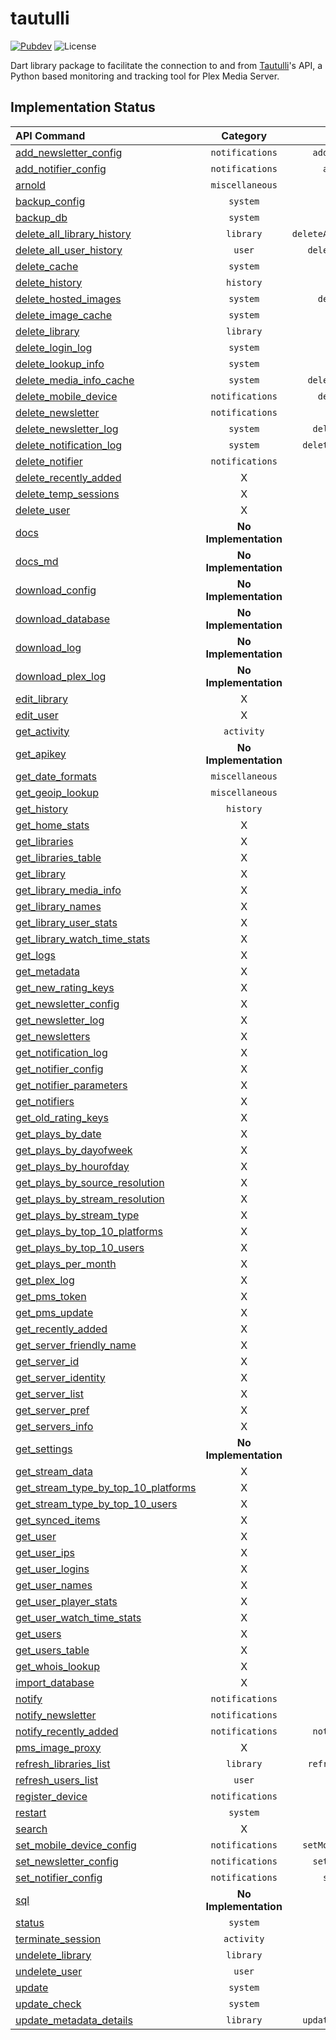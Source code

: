 # tautulli

[![Pubdev][pubdev-shield]][pubdev]
![License][license-shield]

Dart library package to facilitate the connection to and from [Tautulli](https://tautulli.com)'s API, a Python based monitoring and tracking tool for Plex Media Server.

## Implementation Status

| API Command | Category | Method |
| :---------- | :------: | -----: |
| [add_newsletter_config][api:add_newsletter_config]                                | `notifications`       | `addNewsletterConfig()` |
| [add_notifier_config][api:add_notifier_config]                                    | `notifications`       | `addNotifierConfig()` |
| [arnold][api:arnold]                                                              | `miscellaneous`       | `arnold()` |
| [backup_config][api:backup_config]                                                | `system`              | `backupConfig()` |
| [backup_db][api:backup_db]                                                        | `system`              | `backupDB()` |
| [delete_all_library_history][api:delete_all_library_history]                      | `library`             | `deleteAllLibraryHistory()` |
| [delete_all_user_history][api:delete_all_user_history]                            | `user`                | `deleteAllUserHistory()` |
| [delete_cache][api:delete_cache]                                                  | `system`              | `deleteCache()` |
| [delete_history][api:delete_history]                                              | `history`             | `deleteHistory()` |
| [delete_hosted_images][api:delete_hosted_images]                                  | `system`              | `deleteHostedImages()` |
| [delete_image_cache][api:delete_image_cache]                                      | `system`              | `deleteImageCache()` |
| [delete_library][api:delete_library]                                              | `library`             | `deleteLibrary()` |
| [delete_login_log][api:delete_login_log]                                          | `system`              | `deleteLoginLog()` |
| [delete_lookup_info][api:delete_lookup_info]                                      | `system`              | `deleteLookupInfo()` |
| [delete_media_info_cache][api:delete_media_info_cache]                            | `system`              | `deleteMediaInfoCache()` |
| [delete_mobile_device][api:delete_mobile_device]                                  | `notifications`       | `deleteMobileDevive()` |
| [delete_newsletter][api:delete_newsletter]                                        | `notifications`       | `deleteNewsletter()` |
| [delete_newsletter_log][api:delete_newsletter_log]                                | `system`              | `deleteNewsletterLog()` |
| [delete_notification_log][api:delete_notification_log]                            | `system`              | `deleteNotificationLog()` |
| [delete_notifier][api:delete_notifier]                                            | `notifications`       | `deleteNotifier()` |
| [delete_recently_added][api:delete_recently_added]                                | X                     | X |
| [delete_temp_sessions][api:delete_temp_sessions]                                  | X                     | X |
| [delete_user][api:delete_user]                                                    | X                     | X |
| [docs][api:docs]                                                                  | **No Implementation** | **No Implementation** |
| [docs_md][api:docs_md]                                                            | **No Implementation** | **No Implementation** |
| [download_config][api:download_config]                                            | **No Implementation** | **No Implementation** |
| [download_database][api:download_database]                                        | **No Implementation** | **No Implementation** |
| [download_log][api:download_log]                                                  | **No Implementation** | **No Implementation** |
| [download_plex_log][api:download_plex_log]                                        | **No Implementation** | **No Implementation** |
| [edit_library][api:edit_library]                                                  | X                     | X |
| [edit_user][api:edit_user]                                                        | X                     | X |
| [get_activity][api:get_activity]                                                  | `activity`            | `getActivity()` |
| [get_apikey][api:get_apikey]                                                      | **No Implementation** | **No Implementation** |
| [get_date_formats][api:get_date_formats]                                          | `miscellaneous`       | `getDateFormats()` |
| [get_geoip_lookup][api:get_geoip_lookup]                                          | `miscellaneous`       | `getGeoIPLookup()` |
| [get_history][api:get_history]                                                    | `history`             | `getHistory()` |
| [get_home_stats][api:get_home_stats]                                              | X                     | X |
| [get_libraries][api:get_libraries]                                                | X                     | X |
| [get_libraries_table][api:get_libraries_table]                                    | X                     | X |
| [get_library][api:get_library]                                                    | X                     | X |
| [get_library_media_info][api:get_library_media_info]                              | X                     | X |
| [get_library_names][api:get_library_names]                                        | X                     | X |
| [get_library_user_stats][api:get_library_user_stats]                              | X                     | X |
| [get_library_watch_time_stats][api:get_library_watch_time_stats]                  | X                     | X |
| [get_logs][api:get_logs]                                                          | X                     | X |
| [get_metadata][api:get_metadata]                                                  | X                     | X |
| [get_new_rating_keys][api:get_new_rating_keys]                                    | X                     | X |
| [get_newsletter_config][api:get_newsletter_config]                                | X                     | X |
| [get_newsletter_log][api:get_newsletter_log]                                      | X                     | X |
| [get_newsletters][api:get_newsletters]                                            | X                     | X |
| [get_notification_log][api:get_notification_log]                                  | X                     | X |
| [get_notifier_config][api:get_notifier_config]                                    | X                     | X |
| [get_notifier_parameters][api:get_notifier_parameters]                            | X                     | X |
| [get_notifiers][api:get_notifiers]                                                | X                     | X |
| [get_old_rating_keys][api:get_old_rating_keys]                                    | X                     | X |
| [get_plays_by_date][api:get_plays_by_date]                                        | X                     | X |
| [get_plays_by_dayofweek][api:get_plays_by_dayofweek]                              | X                     | X |
| [get_plays_by_hourofday][api:get_plays_by_hourofday]                              | X                     | X |
| [get_plays_by_source_resolution][api:get_plays_by_source_resolution]              | X                     | X |
| [get_plays_by_stream_resolution][api:get_plays_by_stream_resolution]              | X                     | X |
| [get_plays_by_stream_type][api:get_plays_by_stream_type]                          | X                     | X |
| [get_plays_by_top_10_platforms][api:get_plays_by_top_10_platforms]                | X                     | X |
| [get_plays_by_top_10_users][api:get_plays_by_top_10_users]                        | X                     | X |
| [get_plays_per_month][api:get_plays_per_month]                                    | X                     | X |
| [get_plex_log][api:get_plex_log]                                                  | X                     | X |
| [get_pms_token][api:get_pms_token]                                                | X                     | X |
| [get_pms_update][api:get_pms_update]                                              | X                     | X |
| [get_recently_added][api:get_recently_added]                                      | X                     | X |
| [get_server_friendly_name][api:get_server_friendly_name]                          | X                     | X |
| [get_server_id][api:get_server_id]                                                | X                     | X |
| [get_server_identity][api:get_server_identity]                                    | X                     | X |
| [get_server_list][api:get_server_list]                                            | X                     | X |
| [get_server_pref][api:get_server_pref]                                            | X                     | X |
| [get_servers_info][api:get_servers_info]                                          | X                     | X |
| [get_settings][api:get_settings]                                                  | **No Implementation** | **No Implementation** |
| [get_stream_data][api:get_stream_data]                                            | X                     | X |
| [get_stream_type_by_top_10_platforms][api:get_stream_type_by_top_10_platforms]    | X                     | X |
| [get_stream_type_by_top_10_users][api:get_stream_type_by_top_10_users]            | X                     | X |
| [get_synced_items][api:get_synced_items]                                          | X                     | X |
| [get_user][api:get_user]                                                          | X                     | X |
| [get_user_ips][api:get_user_ips]                                                  | X                     | X |
| [get_user_logins][api:get_user_logins]                                            | X                     | X |
| [get_user_names][api:get_user_names]                                              | X                     | X |
| [get_user_player_stats][api:get_user_player_stats]                                | X                     | X |
| [get_user_watch_time_stats][api:get_user_watch_time_stats]                        | X                     | X |
| [get_users][api:get_users]                                                        | X                     | X |
| [get_users_table][api:get_users_table]                                            | X                     | X |
| [get_whois_lookup][api:get_whois_lookup]                                          | X                     | X |
| [import_database][api:import_database]                                            | X                     | X |
| [notify][api:notify]                                                              | `notifications`       | `notify()` |
| [notify_newsletter][api:notify_newsletter]                                        | `notifications`       | `notifyNewsletter()` |
| [notify_recently_added][api:notify_recently_added]                                | `notifications`       | `notifyRecentlyAdded()` |
| [pms_image_proxy][api:pms_image_proxy]                                            | X                     | X |
| [refresh_libraries_list][api:refresh_libraries_list]                              | `library`             | `refreshLibrariesList()` |
| [refresh_users_list][api:refresh_users_list]                                      | `user`                | `refreshUsersList()` |
| [register_device][api:register_device]                                            | `notifications`       | `registerDevice()` |
| [restart][api:restart]                                                            | `system`              | `restart()` |
| [search][api:search]                                                              | X                     | X |
| [set_mobile_device_config][api:set_mobile_device_config]                          | `notifications`       | `setMobileDeviceConfig()` |
| [set_newsletter_config][api:set_newsletter_config]                                | `notifications`       | `setNewsletterConfig()` |
| [set_notifier_config][api:set_notifier_config]                                    | `notifications`       | `setNotifierConfig()` |
| [sql][api:sql]                                                                    | **No Implementation** | **No Implementation** |
| [status][api:status]                                                              | `system`              | `status()` |
| [terminate_session][api:terminate_session]                                        | `activity`            | `terminateSession()` |
| [undelete_library][api:undelete_library]                                          | `library`             | `undeleteLibrary()` |
| [undelete_user][api:undelete_user]                                                | `user`                | `undeleteUser()` |
| [update][api:update]                                                              | `system`              | `update()` |
| [update_check][api:update_check]                                                  | `system`              | `updateCheck()` |
| [update_metadata_details][api:update_metadata_details]                            | `library`             | `updateMetadataDetails()` |

[api:add_newsletter_config]: https://github.com/Tautulli/Tautulli/blob/master/API.md#add_newsletter_config
[api:add_notifier_config]: https://github.com/Tautulli/Tautulli/blob/master/API.md#add_notifier_config
[api:arnold]: https://github.com/Tautulli/Tautulli/blob/master/API.md#arnold
[api:backup_config]: https://github.com/Tautulli/Tautulli/blob/master/API.md#backup_config
[api:backup_db]: https://github.com/Tautulli/Tautulli/blob/master/API.md#backup_db
[api:delete_all_library_history]: https://github.com/Tautulli/Tautulli/blob/master/API.md#delete_all_library_history
[api:delete_all_user_history]: https://github.com/Tautulli/Tautulli/blob/master/API.md#delete_all_user_history
[api:delete_cache]: https://github.com/Tautulli/Tautulli/blob/master/API.md#delete_cache
[api:delete_history]: https://github.com/Tautulli/Tautulli/blob/master/API.md#delete_history
[api:delete_hosted_images]: https://github.com/Tautulli/Tautulli/blob/master/API.md#delete_hosted_images
[api:delete_image_cache]: https://github.com/Tautulli/Tautulli/blob/master/API.md#delete_image_cache
[api:delete_library]: https://github.com/Tautulli/Tautulli/blob/master/API.md#delete_library
[api:delete_login_log]: https://github.com/Tautulli/Tautulli/blob/master/API.md#delete_login_log
[api:delete_lookup_info]: https://github.com/Tautulli/Tautulli/blob/master/API.md#delete_lookup_info
[api:delete_media_info_cache]: https://github.com/Tautulli/Tautulli/blob/master/API.md#delete_media_info_cache
[api:delete_mobile_device]: https://github.com/Tautulli/Tautulli/blob/master/API.md#delete_mobile_device
[api:delete_newsletter]: https://github.com/Tautulli/Tautulli/blob/master/API.md#delete_newsletter
[api:delete_newsletter_log]: https://github.com/Tautulli/Tautulli/blob/master/API.md#delete_newsletter_log
[api:delete_notification_log]: https://github.com/Tautulli/Tautulli/blob/master/API.md#delete_notification_log
[api:delete_notifier]: https://github.com/Tautulli/Tautulli/blob/master/API.md#delete_notifier
[api:delete_recently_added]: https://github.com/Tautulli/Tautulli/blob/master/API.md#delete_recently_added
[api:delete_temp_sessions]: https://github.com/Tautulli/Tautulli/blob/master/API.md#delete_newsletter
[api:delete_user]: https://github.com/Tautulli/Tautulli/blob/master/API.md#delete_user
[api:docs]: https://github.com/Tautulli/Tautulli/blob/master/API.md#docs
[api:docs_md]: https://github.com/Tautulli/Tautulli/blob/master/API.md#docs_md
[api:download_config]: https://github.com/Tautulli/Tautulli/blob/master/API.md#download_config
[api:download_database]: https://github.com/Tautulli/Tautulli/blob/master/API.md#download_database
[api:download_log]: https://github.com/Tautulli/Tautulli/blob/master/API.md#download_log
[api:download_plex_log]: https://github.com/Tautulli/Tautulli/blob/master/API.md#download_plex_log
[api:edit_library]: https://github.com/Tautulli/Tautulli/blob/master/API.md#edit_library
[api:edit_user]: https://github.com/Tautulli/Tautulli/blob/master/API.md#edit_user
[api:get_activity]: https://github.com/Tautulli/Tautulli/blob/master/API.md#get_activity
[api:get_apikey]: https://github.com/Tautulli/Tautulli/blob/master/API.md#get_apikey
[api:get_date_formats]: https://github.com/Tautulli/Tautulli/blob/master/API.md#get_date_formats
[api:get_geoip_lookup]: https://github.com/Tautulli/Tautulli/blob/master/API.md#get_geoip_lookup
[api:get_history]: https://github.com/Tautulli/Tautulli/blob/master/API.md#get_history
[api:get_home_stats]: https://github.com/Tautulli/Tautulli/blob/master/API.md#get_home_stats
[api:get_libraries]: https://github.com/Tautulli/Tautulli/blob/master/API.md#get_libraries=
[api:get_libraries_table]: https://github.com/Tautulli/Tautulli/blob/master/API.md#get_libraries_table
[api:get_library]: https://github.com/Tautulli/Tautulli/blob/master/API.md#get_library
[api:get_library_media_info]: https://github.com/Tautulli/Tautulli/blob/master/API.md#get_library_media_info
[api:get_library_names]: https://github.com/Tautulli/Tautulli/blob/master/API.md#get_library_names
[api:get_library_user_stats]: https://github.com/Tautulli/Tautulli/blob/master/API.md#get_library_user_stats
[api:get_library_watch_time_stats]: https://github.com/Tautulli/Tautulli/blob/master/API.md#get_library_watch_time_stats
[api:get_logs]: https://github.com/Tautulli/Tautulli/blob/master/API.md#get_logs
[api:get_metadata]: https://github.com/Tautulli/Tautulli/blob/master/API.md#get_metadata
[api:get_new_rating_keys]: https://github.com/Tautulli/Tautulli/blob/master/API.md#get_new_rating_keys
[api:get_newsletter_config]: https://github.com/Tautulli/Tautulli/blob/master/API.md#get_newsletter_config
[api:get_newsletter_log]: https://github.com/Tautulli/Tautulli/blob/master/API.md#get_newsletter_log
[api:get_newsletters]: https://github.com/Tautulli/Tautulli/blob/master/API.md#get_newsletters
[api:get_notification_log]: https://github.com/Tautulli/Tautulli/blob/master/API.md#get_notification_log
[api:get_notifier_config]: https://github.com/Tautulli/Tautulli/blob/master/API.md#get_notifier_config
[api:get_notifier_parameters]: https://github.com/Tautulli/Tautulli/blob/master/API.md#get_notifier_parameters
[api:get_notifiers]: https://github.com/Tautulli/Tautulli/blob/master/API.md#get_notifiers
[api:get_old_rating_keys]: https://github.com/Tautulli/Tautulli/blob/master/API.md#get_old_rating_keys
[api:get_plays_by_date]: https://github.com/Tautulli/Tautulli/blob/master/API.md#get_plays_by_date
[api:get_plays_by_dayofweek]: https://github.com/Tautulli/Tautulli/blob/master/API.md#get_plays_by_dayofweek
[api:get_plays_by_hourofday]: https://github.com/Tautulli/Tautulli/blob/master/API.md#get_plays_by_hourofday
[api:get_plays_by_source_resolution]: https://github.com/Tautulli/Tautulli/blob/master/API.md#get_plays_by_source_resolution
[api:get_plays_by_stream_resolution]: https://github.com/Tautulli/Tautulli/blob/master/API.md#get_plays_by_stream_resolution
[api:get_plays_by_stream_type]: https://github.com/Tautulli/Tautulli/blob/master/API.md#get_plays_by_stream_type
[api:get_plays_by_top_10_platforms]: https://github.com/Tautulli/Tautulli/blob/master/API.md#get_plays_by_top_10_platforms
[api:get_plays_by_top_10_users]: https://github.com/Tautulli/Tautulli/blob/master/API.md#get_plays_by_top_10_users
[api:get_plays_per_month]: https://github.com/Tautulli/Tautulli/blob/master/API.md#get_plays_per_month
[api:get_plex_log]: https://github.com/Tautulli/Tautulli/blob/master/API.md#get_plex_log
[api:get_pms_token]: https://github.com/Tautulli/Tautulli/blob/master/API.md#get_pms_token
[api:get_pms_update]: https://github.com/Tautulli/Tautulli/blob/master/API.md#get_pms_update
[api:get_recently_added]: https://github.com/Tautulli/Tautulli/blob/master/API.md#get_recently_added
[api:get_server_friendly_name]: https://github.com/Tautulli/Tautulli/blob/master/API.md#get_server_friendly_name
[api:get_server_id]: https://github.com/Tautulli/Tautulli/blob/master/API.md#get_server_id
[api:get_server_identity]: https://github.com/Tautulli/Tautulli/blob/master/API.md#get_server_identity
[api:get_server_list]: https://github.com/Tautulli/Tautulli/blob/master/API.md#get_server_list
[api:get_server_pref]: https://github.com/Tautulli/Tautulli/blob/master/API.md#get_server_pref
[api:get_servers_info]: https://github.com/Tautulli/Tautulli/blob/master/API.md#get_servers_info
[api:get_settings]: https://github.com/Tautulli/Tautulli/blob/master/API.md#get_settings
[api:get_stream_data]: https://github.com/Tautulli/Tautulli/blob/master/API.md#get_stream_data
[api:get_stream_type_by_top_10_platforms]: https://github.com/Tautulli/Tautulli/blob/master/API.md#get_stream_type_by_top_10_platforms
[api:get_stream_type_by_top_10_users]: https://github.com/Tautulli/Tautulli/blob/master/API.md#get_stream_type_by_top_10_users
[api:get_synced_items]: https://github.com/Tautulli/Tautulli/blob/master/API.md#get_synced_items
[api:get_user]: https://github.com/Tautulli/Tautulli/blob/master/API.md#get_user
[api:get_user_ips]: https://github.com/Tautulli/Tautulli/blob/master/API.md#get_user_ips
[api:get_user_logins]: https://github.com/Tautulli/Tautulli/blob/master/API.md#get_user_logins
[api:get_user_names]: https://github.com/Tautulli/Tautulli/blob/master/API.md#get_user_names
[api:get_user_player_stats]: https://github.com/Tautulli/Tautulli/blob/master/API.md#get_user_player_stats
[api:get_user_watch_time_stats]: https://github.com/Tautulli/Tautulli/blob/master/API.md#get_user_watch_time_stats
[api:get_users]: https://github.com/Tautulli/Tautulli/blob/master/API.md#get_users
[api:get_users_table]: https://github.com/Tautulli/Tautulli/blob/master/API.md#get_users_table
[api:get_whois_lookup]: https://github.com/Tautulli/Tautulli/blob/master/API.md#get_whois_lookup
[api:import_database]: https://github.com/Tautulli/Tautulli/blob/master/API.md#import_database
[api:notify]: https://github.com/Tautulli/Tautulli/blob/master/API.md#notify
[api:notify_newsletter]: https://github.com/Tautulli/Tautulli/blob/master/API.md#notify_newsletter
[api:notify_recently_added]: https://github.com/Tautulli/Tautulli/blob/master/API.md#notify_recently_added
[api:pms_image_proxy]: https://github.com/Tautulli/Tautulli/blob/master/API.md#pms_image_proxy
[api:refresh_libraries_list]: https://github.com/Tautulli/Tautulli/blob/master/API.md#refresh_libraries_list
[api:refresh_users_list]: https://github.com/Tautulli/Tautulli/blob/master/API.md#refresh_users_list
[api:register_device]: https://github.com/Tautulli/Tautulli/blob/master/API.md#register_device
[api:restart]: https://github.com/Tautulli/Tautulli/blob/master/API.md#restart
[api:search]: https://github.com/Tautulli/Tautulli/blob/master/API.md#search
[api:set_mobile_device_config]: https://github.com/Tautulli/Tautulli/blob/master/API.md#set_mobile_device_config
[api:set_newsletter_config]: https://github.com/Tautulli/Tautulli/blob/master/API.md#set_newsletter_config
[api:set_notifier_config]: https://github.com/Tautulli/Tautulli/blob/master/API.md#set_notifier_config
[api:sql]: https://github.com/Tautulli/Tautulli/blob/master/API.md#sql
[api:status]: https://github.com/Tautulli/Tautulli/blob/master/API.md#status
[api:terminate_session]: https://github.com/Tautulli/Tautulli/blob/master/API.md#terminate_session
[api:undelete_library]: https://github.com/Tautulli/Tautulli/blob/master/API.md#undelete_library
[api:undelete_user]: https://github.com/Tautulli/Tautulli/blob/master/API.md#undelete_user
[api:update]: https://github.com/Tautulli/Tautulli/blob/master/API.md#update
[api:update_check]: https://github.com/Tautulli/Tautulli/blob/master/API.md#update_check
[api:update_metadata_details]: https://github.com/Tautulli/Tautulli/blob/master/API.md#update_metadata_details

[license-shield]: https://img.shields.io/github/license/CometTools/Packages?style=for-the-badge
[pubdev]: https://pub.dev/packages/tautulli/
[pubdev-shield]: https://img.shields.io/pub/v/tautulli.svg?style=for-the-badge
